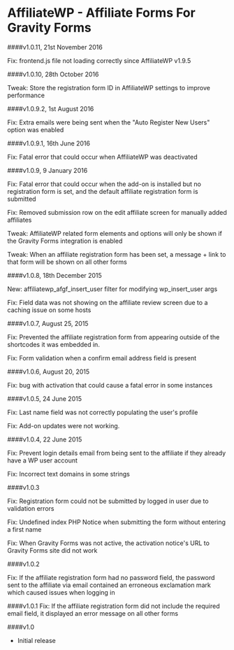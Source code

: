 AffiliateWP - Affiliate Forms For Gravity Forms
====================

####v1.0.11, 21st November 2016

Fix: frontend.js file not loading correctly since AffiliateWP v1.9.5

####v1.0.10, 28th October 2016

Tweak: Store the registration form ID in AffiliateWP settings to improve performance

####v1.0.9.2, 1st August 2016

Fix: Extra emails were being sent when the "Auto Register New Users" option was enabled

####v1.0.9.1, 16th June 2016

Fix: Fatal error that could occur when AffiliateWP was deactivated

####v1.0.9, 9 January 2016

Fix: Fatal error that could occur when the add-on is installed but no registration form is set, and the default affiliate registration form is submitted

Fix: Removed submission row on the edit affiliate screen for manually added affiliates

Tweak: AffiliateWP related form elements and options will only be shown if the Gravity Forms integration is enabled

Tweak: When an affiliate registration form has been set, a message + link to that form will be shown on all other forms

####v1.0.8, 18th December 2015

New: affiliatewp_afgf_insert_user filter for modifying wp_insert_user args

Fix: Field data was not showing on the affiliate review screen due to a caching issue on some hosts

####v1.0.7, August 25, 2015

Fix: Prevented the affiliate registration form from appearing outside of the shortcodes it was embedded in.

Fix: Form validation when a confirm email address field is present

####v1.0.6, August 20, 2015

Fix: bug with activation that could cause a fatal error in some instances

####v1.0.5, 24 June 2015

Fix: Last name field was not correctly populating the user's profile

Fix: Add-on updates were not working.

####v1.0.4, 22 June 2015

Fix: Prevent login details email from being sent to the affiliate if they already have a WP user account

Fix: Incorrect text domains in some strings

####v1.0.3

Fix: Registration form could not be submitted by logged in user due to validation errors

Fix: Undefined index PHP Notice when submitting the form without entering a first name

Fix: When Gravity Forms was not active, the activation notice's URL to Gravity Forms site did not work

####v1.0.2

Fix: If the affiliate registration form had no password field, the password sent to the affiliate via email contained an erroneous exclamation mark which caused issues when logging in

####v1.0.1
Fix: If the affiliate registration form did not include the required email field, it displayed an error message on all other forms

####v1.0

* Initial release
